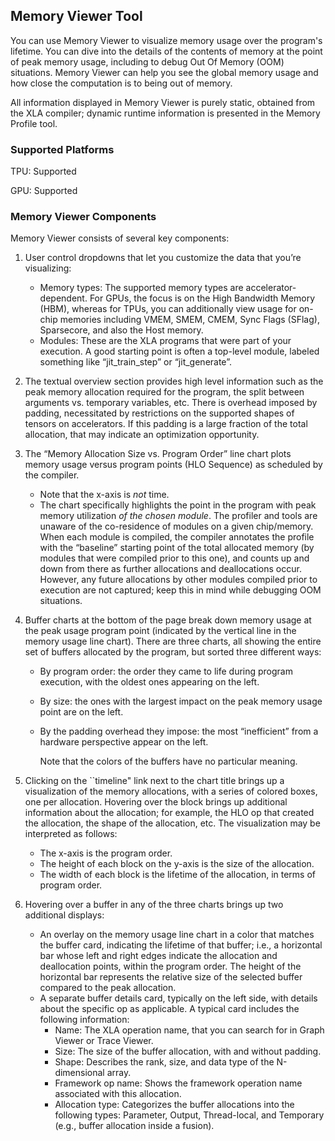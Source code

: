 ## Memory Viewer Tool

You can use Memory Viewer to visualize memory usage over the program's lifetime.
You can dive into the details of the contents of memory at the point of peak
memory usage, including to debug Out Of Memory (OOM) situations. Memory Viewer
can help you see the global memory usage and how close the computation is to
being out of memory.

All information displayed in Memory Viewer is purely static, obtained from the
XLA compiler; dynamic runtime information is presented in the Memory Profile
tool.

### Supported Platforms

TPU: Supported

GPU: Supported

### Memory Viewer Components

Memory Viewer consists of several key components:

1.  User control dropdowns that let you customize the data that you’re
    visualizing:
    *   Memory types: The supported memory types are accelerator-dependent. For
        GPUs, the focus is on the High Bandwidth Memory (HBM), whereas for TPUs,
        you can additionally view usage for on-chip memories including VMEM,
        SMEM, CMEM, Sync Flags (SFlag), Sparsecore, and also the Host memory.
    *   Modules: These are the XLA programs that were part of your execution. A
        good starting point is often a top-level module, labeled something like
        “jit_train_step” or “jit_generate”.
2.  The textual overview section provides high level information such as the
    peak memory allocation required for the program, the split between arguments
    vs. temporary variables, etc. There is overhead imposed by padding,
    necessitated by restrictions on the supported shapes of tensors on
    accelerators. If this padding is a large fraction of the total allocation,
    that may indicate an optimization opportunity.
3.  The “Memory Allocation Size vs. Program Order” line chart plots memory usage
    versus program points (HLO Sequence) as scheduled by the compiler.
    *   Note that the x-axis is *not* time.
    *   The chart specifically highlights the point in the program with peak
        memory utilization *of the chosen module*. The profiler and tools are
        unaware of the co-residence of modules on a given chip/memory. When each
        module is compiled, the compiler annotates the profile with the
        “baseline” starting point of the total allocated memory (by modules that
        were compiled prior to this one), and counts up and down from there as
        further allocations and deallocations occur. However, any future
        allocations by other modules compiled prior to execution are not
        captured; keep this in mind while debugging OOM situations.
4.  Buffer charts at the bottom of the page break down memory usage at the peak
    usage program point (indicated by the vertical line in the memory usage line
    chart). There are three charts, all showing the entire set of buffers
    allocated by the program, but sorted three different ways:

    *   By program order: the order they came to life during program execution,
        with the oldest ones appearing on the left.
    *   By size: the ones with the largest impact on the peak memory usage point
        are on the left.
    *   By the padding overhead they impose: the most “inefficient” from a
        hardware perspective appear on the left.

        Note that the colors of the buffers have no particular meaning.

5.  Clicking on the ``timeline" link next to the chart title brings up a
    visualization of the memory allocations, with a series of colored boxes, one
    per allocation. Hovering over the block brings up additional information
    about the allocation; for example, the HLO op that created the allocation,
    the shape of the allocation, etc. The visualization may be interpreted as
    follows:

    *   The x-axis is the program order.
    *   The height of each block on the y-axis is the size of the allocation.
    *   The width of each block is the lifetime of the allocation, in terms of
        program order.

6.  Hovering over a buffer in any of the three charts brings up two additional
    displays:

    *   An overlay on the memory usage line chart in a color that matches the
        buffer card, indicating the lifetime of that buffer; i.e., a horizontal
        bar whose left and right edges indicate the allocation and deallocation
        points, within the program order. The height of the horizontal bar
        represents the relative size of the selected buffer compared to the peak
        allocation.
    *   A separate buffer details card, typically on the left side, with details
        about the specific op as applicable. A typical card includes the
        following information:
        *   Name: The XLA operation name, that you can search for in Graph
            Viewer or Trace Viewer.
        *   Size: The size of the buffer allocation, with and without padding.
        *   Shape: Describes the rank, size, and data type of the N-dimensional
            array.
        *   Framework op name: Shows the framework operation name associated
            with this allocation.
        *   Allocation type: Categorizes the buffer allocations into the
            following types: Parameter, Output, Thread-local, and Temporary
            (e.g., buffer allocation inside a fusion).
